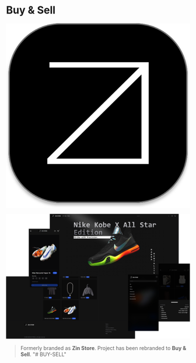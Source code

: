 # Buy & Sell

![Buy & Sell Logo](./zin/public/icons/navbar.svg)

![Showcase](./zin/public/images/storeshowcase.png)

> Formerly branded as **Zin Store**. Project has been rebranded to **Buy & Sell**.
"# BUY-SELL" 
